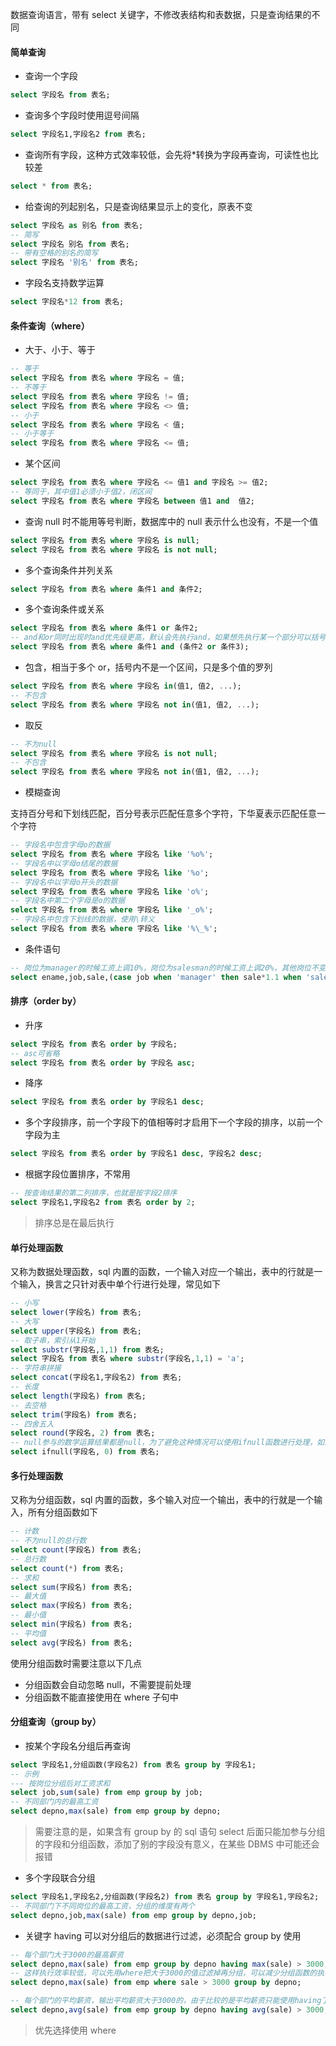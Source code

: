数据查询语言，带有 select 关键字，不修改表结构和表数据，只是查询结果的不同

#### 简单查询

- 查询一个字段

```sql
select 字段名 from 表名;
```

- 查询多个字段时使用逗号间隔

```sql
select 字段名1,字段名2 from 表名;
```

- 查询所有字段，这种方式效率较低，会先将\*转换为字段再查询，可读性也比较差

```sql
select * from 表名;
```

- 给查询的列起别名，只是查询结果显示上的变化，原表不变

```sql
select 字段名 as 别名 from 表名;
-- 简写
select 字段名 别名 from 表名;
-- 带有空格的别名的简写
select 字段名 '别名' from 表名;
```

- 字段名支持数学运算

```sql
select 字段名*12 from 表名;
```

#### 条件查询（where）

- 大于、小于、等于

```sql
-- 等于
select 字段名 from 表名 where 字段名 = 值;
-- 不等于
select 字段名 from 表名 where 字段名 != 值;
select 字段名 from 表名 where 字段名 <> 值;
-- 小于
select 字段名 from 表名 where 字段名 < 值;
-- 小于等于
select 字段名 from 表名 where 字段名 <= 值;
```

- 某个区间

```sql
select 字段名 from 表名 where 字段名 <= 值1 and 字段名 >= 值2;
-- 等同于，其中值1必须小于值2，闭区间
select 字段名 from 表名 where 字段名 between 值1 and  值2;
```

- 查询 null 时不能用等号判断，数据库中的 null 表示什么也没有，不是一个值

```sql
select 字段名 from 表名 where 字段名 is null;
select 字段名 from 表名 where 字段名 is not null;
```

- 多个查询条件并列关系

```sql
select 字段名 from 表名 where 条件1 and 条件2;
```

- 多个查询条件或关系

```sql
select 字段名 from 表名 where 条件1 or 条件2;
-- and和or同时出现时and优先级更高，默认会先执行and，如果想先执行某一个部分可以括号括起来
select 字段名 from 表名 where 条件1 and (条件2 or 条件3);
```

- 包含，相当于多个 or，括号内不是一个区间，只是多个值的罗列

```sql
select 字段名 from 表名 where 字段名 in(值1, 值2, ...);
-- 不包含
select 字段名 from 表名 where 字段名 not in(值1, 值2, ...);
```

- 取反

```sql
-- 不为null
select 字段名 from 表名 where 字段名 is not null;
-- 不包含
select 字段名 from 表名 where 字段名 not in(值1, 值2, ...);
```

- 模糊查询

支持百分号和下划线匹配，百分号表示匹配任意多个字符，下华夏表示匹配任意一个字符

```sql
-- 字段名中包含字母o的数据
select 字段名 from 表名 where 字段名 like '%o%';
-- 字段名中以字母o结尾的数据
select 字段名 from 表名 where 字段名 like '%o';
-- 字段名中以字母o开头的数据
select 字段名 from 表名 where 字段名 like 'o%';
-- 字段名中第二个字母是o的数据
select 字段名 from 表名 where 字段名 like '_o%';
-- 字段名中包含下划线的数据，使用\转义
select 字段名 from 表名 where 字段名 like '%\_%';
```

- 条件语句

```sql
-- 岗位为manager的时候工资上调10%，岗位为salesman的时候工资上调20%，其他岗位不变
select ename,job,sale,(case job when 'manager' then sale*1.1 when 'salesman' then sale*1.2 else sale end) from emp;
```

#### 排序（order by）

- 升序

```sql
select 字段名 from 表名 order by 字段名;
-- asc可省略
select 字段名 from 表名 order by 字段名 asc;
```

- 降序

```sql
select 字段名 from 表名 order by 字段名1 desc;
```

- 多个字段排序，前一个字段下的值相等时才启用下一个字段的排序，以前一个字段为主

```sql
select 字段名 from 表名 order by 字段名1 desc, 字段名2 desc;
```

- 根据字段位置排序，不常用

```sql
-- 按查询结果的第二列排序，也就是按字段2排序
select 字段名1,字段名2 from 表名 order by 2;
```

> 排序总是在最后执行

#### 单行处理函数

又称为数据处理函数，sql 内置的函数，一个输入对应一个输出，表中的行就是一个输入，换言之只针对表中单个行进行处理，常见如下

```sql
-- 小写
select lower(字段名) from 表名;
-- 大写
select upper(字段名) from 表名;
-- 取子串，索引从1开始
select substr(字段名,1,1) from 表名;
select 字段名 from 表名 where substr(字段名,1,1) = 'a';
-- 字符串拼接
select concat(字段名1,字段名2) from 表名;
-- 长度
select length(字段名) from 表名;
-- 去空格
select trim(字段名) from 表名;
-- 四舍五入
select round(字段名, 2) from 表名;
-- null参与的数学运算结果都是null，为了避免这种情况可以使用ifnull函数进行处理，如果为null看作是0
select ifnull(字段名, 0) from 表名;
```

#### 多行处理函数

又称为分组函数，sql 内置的函数，多个输入对应一个输出，表中的行就是一个输入，所有分组函数如下

```sql
-- 计数
-- 不为null的总行数
select count(字段名) from 表名;
-- 总行数
select count(*) from 表名;
-- 求和
select sum(字段名) from 表名;
-- 最大值
select max(字段名) from 表名;
-- 最小值
select min(字段名) from 表名;
-- 平均值
select avg(字段名) from 表名;
```

使用分组函数时需要注意以下几点

- 分组函数会自动忽略 null，不需要提前处理
- 分组函数不能直接使用在 where 子句中

#### 分组查询（group by）

- 按某个字段名分组后再查询

```sql
select 字段名1,分组函数(字段名2) from 表名 group by 字段名1;
-- 示例
--- 按岗位分组后对工资求和
select job,sum(sale) from emp group by job;
-- 不同部门内的最高工资
select depno,max(sale) from emp group by depno;
```

> 需要注意的是，如果含有 group by 的 sql 语句 select 后面只能加参与分组的字段和分组函数，添加了别的字段没有意义，在某些 DBMS 中可能还会报错

- 多个字段联合分组

```sql
select 字段名1,字段名2,分组函数(字段名2) from 表名 group by 字段名1,字段名2;
-- 不同部门下不同岗位的最高工资，分组的维度有两个
select depno,job,max(sale) from emp group by depno,job;
```

- 关键字 having 可以对分组后的数据进行过滤，必须配合 group by 使用

```sql
-- 每个部门大于3000的最高薪资
select depno,max(sale) from emp group by depno having max(sale) > 3000;
-- 这样执行效率较低，可以先用where把大于3000的值过滤掉再分组，可以减少分组函数的执行次数，优化如下
select depno,max(sale) from emp where sale > 3000 group by depno;

-- 每个部门的平均薪资，输出平均薪资大于3000的，由于比较的是平均薪资只能使用having了
select depno,avg(sale) from emp group by depno having avg(sale) > 3000;
```

> 优先选择使用 where
